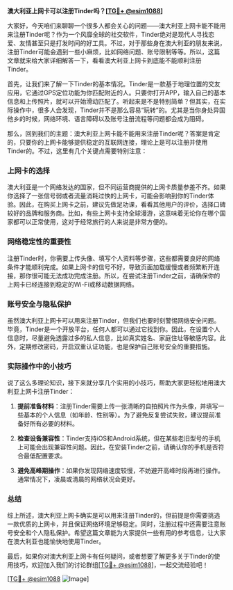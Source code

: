 **澳大利亚上网卡可以注册Tinder吗？[[TG💪+ @esim1088](https://t.me/s/esim1088)]**

大家好，今天咱们来聊聊一个很多人都会关心的问题——澳大利亚上网卡能不能用来注册Tinder呢？作为一个风靡全球的社交软件，Tinder绝对是现代人寻找恋爱、友情甚至只是打发时间的好工具。不过，对于那些身在澳大利亚的朋友来说，注册Tinder可能会遇到一些小麻烦，比如网络问题、账号限制等等。所以，这篇文章就来给大家详细解答一下，看看澳大利亚上网卡到底能不能顺利注册Tinder。

首先，让我们来了解一下Tinder的基本情况。Tinder是一款基于地理位置的交友应用，它通过GPS定位功能为你匹配附近的人。只要你打开APP，输入自己的基本信息和上传照片，就可以开始滑动匹配了。听起来是不是特别简单？但其实，在实际操作中，很多人会发现，Tinder并不是那么容易“玩转”的。尤其是当你身处异国他乡的时候，网络环境、语言障碍以及账号注册流程等问题都会成为阻碍。

那么，回到我们的主题：澳大利亚上网卡能不能用来注册Tinder呢？答案是肯定的，只要你的上网卡能够提供稳定的互联网连接，理论上是可以注册并使用Tinder的。不过，这里有几个关键点需要特别注意：

### 上网卡的选择

澳大利亚是一个网络发达的国家，但不同运营商提供的上网卡质量参差不齐。如果你选择了一张信号弱或者流量消耗过快的上网卡，可能会影响到你的Tinder体验。因此，在购买上网卡之前，建议先做足功课，看看其他用户的评价，选择口碑较好的品牌和服务商。比如，有些上网卡支持全球漫游，这意味着无论你在哪个国家都可以正常使用，这对于经常旅行的人来说是非常方便的。

### 网络稳定性的重要性

注册Tinder时，你需要上传头像、填写个人资料等步骤，这些都需要良好的网络条件才能顺利完成。如果上网卡的信号不好，导致页面加载缓慢或者频繁断开连接，那你很可能无法成功完成注册。所以，在尝试注册Tinder之前，请确保你的上网卡已经连接到稳定的Wi-Fi或移动数据网络。

### 账号安全与隐私保护

虽然澳大利亚上网卡可以用来注册Tinder，但我们也要时刻警惕网络安全问题。毕竟，Tinder是一个开放平台，任何人都可以通过它找到你。因此，在设置个人信息时，尽量避免透露过多的私人信息，比如真实姓名、家庭住址等敏感内容。此外，定期修改密码，开启双重认证功能，也是保护自己账号安全的重要措施。

### 实际操作中的小技巧

说了这么多理论知识，接下来就分享几个实用的小技巧，帮助大家更轻松地用澳大利亚上网卡注册Tinder：

1. **提前准备材料**：注册Tinder需要上传一张清晰的自拍照片作为头像，并填写一些基本的个人信息（如年龄、性别等）。为了避免反复尝试失败，建议提前准备好所有必要的材料。
   
2. **检查设备兼容性**：Tinder支持iOS和Android系统，但在某些老旧型号的手机上可能会出现兼容性问题。因此，在安装Tinder之前，请确认你的手机是否符合最低配置要求。

3. **避免高峰期操作**：如果你发现网络速度较慢，不妨避开高峰时段再进行操作。通常情况下，凌晨或清晨的网络状况会更好。

### 总结

综上所述，澳大利亚上网卡确实是可以用来注册Tinder的，但前提是你需要挑选一款优质的上网卡，并且保证网络环境足够稳定。同时，注册过程中还需要注意账号安全和个人隐私保护。希望这篇文章能为大家提供一些有用的参考信息，让大家在澳大利亚也能愉快地使用Tinder。

最后，如果你对澳大利亚上网卡有任何疑问，或者想要了解更多关于Tinder的使用技巧，欢迎加入我们的讨论群组[[TG💪+ @esim1088](https://t.me/s/esim1088)]，一起交流经验吧！

[[TG💪+ @esim1088](https://t.me/s/esim1088) ![Image](https://i.postimg.cc/4NQfJmqS/Snipaste-2025-05-13-00-14-12.png)]
